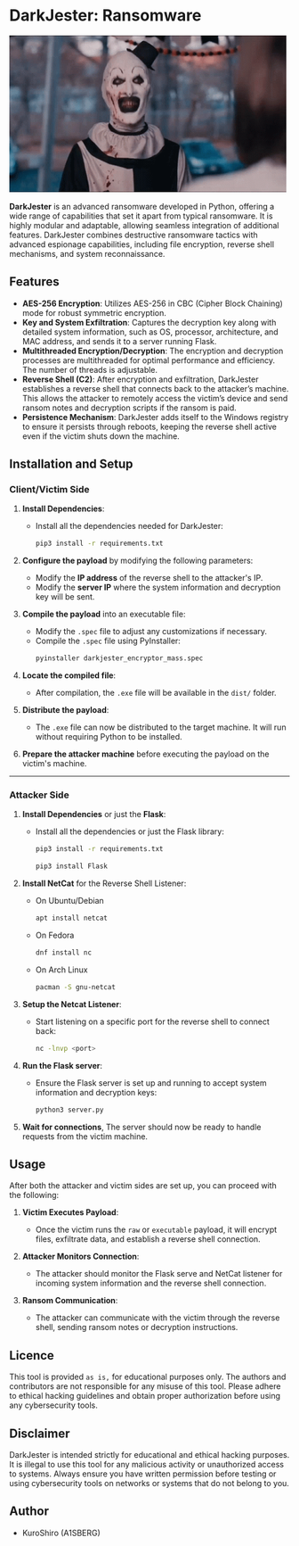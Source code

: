# DarkJester: Ransomware

![GIF](https://github.com/Kuraiyume/DarkJester/blob/main/Art.gif)

**DarkJester** is an advanced ransomware developed in Python, offering a wide range of capabilities that set it apart from typical ransomware. It is highly modular and adaptable, allowing seamless integration of additional features. DarkJester combines destructive ransomware tactics with advanced espionage capabilities, including file encryption, reverse shell mechanisms, and system reconnaissance.

## Features

- **AES-256 Encryption**: Utilizes AES-256 in CBC (Cipher Block Chaining) mode for robust symmetric encryption.
- **Key and System Exfiltration**: Captures the decryption key along with detailed system information, such as OS, processor, architecture, and MAC address, and sends it to a server running Flask.
- **Multithreaded Encryption/Decryption**: The encryption and decryption processes are multithreaded for optimal performance and efficiency. The number of threads is adjustable.
- **Reverse Shell (C2)**: After encryption and exfiltration, DarkJester establishes a reverse shell that connects back to the attacker’s machine. This allows the attacker to remotely access the victim’s device and send ransom notes and decryption scripts if the ransom is paid.
- **Persistence Mechanism**: DarkJester adds itself to the Windows registry to ensure it persists through reboots, keeping the reverse shell active even if the victim shuts down the machine.

## Installation and Setup

### **Client/Victim Side**

1. **Install Dependencies**:
    - Install all the dependencies needed for DarkJester:
      ```bash
      pip3 install -r requirements.txt
      ```

2. **Configure the payload** by modifying the following parameters:
    - Modify the **IP address** of the reverse shell to the attacker's IP.
    - Modify the **server IP** where the system information and decryption key will be sent.

3. **Compile the payload** into an executable file:
    - Modify the `.spec` file to adjust any customizations if necessary.
    - Compile the `.spec` file using PyInstaller:
      ```bash
      pyinstaller darkjester_encryptor_mass.spec
      ```

4. **Locate the compiled file**:
    - After compilation, the `.exe` file will be available in the `dist/` folder.

5. **Distribute the payload**:
   - The `.exe` file can now be distributed to the target machine. It will run without requiring Python to be installed.

6. **Prepare the attacker machine** before executing the payload on the victim's machine.

---

### **Attacker Side**

1. **Install Dependencies** or just the **Flask**:
    - Install all the dependencies or just the Flask library:
      ```bash
      pip3 install -r requirements.txt
      ```
      ```bash
      pip3 install Flask
      ```

2. **Install NetCat** for the Reverse Shell Listener:
    - On Ubuntu/Debian
      ```bash
      apt install netcat
      ```
    - On Fedora
      ```bash
      dnf install nc
      ```
    - On Arch Linux
      ```bash
      pacman -S gnu-netcat
      ```

3. **Setup the Netcat Listener**:
    - Start listening on a specific port for the reverse shell to connect back:
      ```bash
      nc -lnvp <port>
      ```

4. **Run the Flask server**:
    - Ensure the Flask server is set up and running to accept system information and decryption keys:
      ```bash
      python3 server.py
      ```

5. **Wait for connections**, The server should now be ready to handle requests from the victim machine.


## Usage

After both the attacker and victim sides are set up, you can proceed with the following:

1. **Victim Executes Payload**:
    - Once the victim runs the `raw` or `executable` payload, it will encrypt files, exfiltrate data, and establish a reverse shell connection.

2. **Attacker Monitors Connection**:
    - The attacker should monitor the Flask serve and NetCat listener for incoming system information and the reverse shell connection.

3. **Ransom Communication**:
    - The attacker can communicate with the victim through the reverse shell, sending ransom notes or decryption instructions.

## Licence

This tool is provided `as is,` for educational purposes only. The authors and contributors are not responsible for any misuse of this tool. Please adhere to ethical hacking guidelines and obtain proper authorization before using any cybersecurity tools.

## Disclaimer

DarkJester is intended strictly for educational and ethical hacking purposes. It is illegal to use this tool for any malicious activity or unauthorized access to systems. Always ensure you have written permission before testing or using cybersecurity tools on networks or systems that do not belong to you.

## Author

- KuroShiro (A1SBERG)
